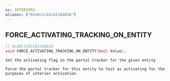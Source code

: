 ```yaml
---
ns: INTERIORS
aliases: ["0x38c1cb1cb119a016"]
---
```

## FORCE_ACTIVATING_TRACKING_ON_ENTITY

```c
// 0x38C1CB1CB119A016
void FORCE_ACTIVATING_TRACKING_ON_ENTITY(bool Value);
```

```
Set the activating flag in the portal tracker for the given entity

Force the portal tracker for this entity to test as activating for the purposes of interior activation
```
